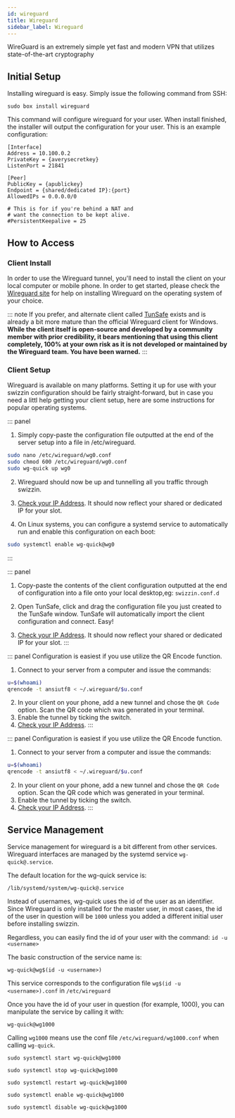 ```yaml
---
id: wireguard
title: Wireguard
sidebar_label: Wireguard
---
```


WireGuard is an extremely simple yet fast and modern VPN that utilizes state-of-the-art cryptography

## Initial Setup

Installing wireguard is easy. Simply issue the following command from SSH:

```plaintext main
sudo box install wireguard
```

This command will configure wireguard for your user. When install finished, the installer will output the configuration for your user. This is an example configuration:

```plaintext main
[Interface]
Address = 10.100.0.2
PrivateKey = {averysecretkey}
ListenPort = 21841

[Peer]
PublicKey = {apublickey}
Endpoint = {shared/dedicated IP}:{port}
AllowedIPs = 0.0.0.0/0

# This is for if you're behind a NAT and
# want the connection to be kept alive.
#PersistentKeepalive = 25
```

## How to Access

### Client Install
In order to use the Wireguard tunnel, you'll need to install the client on your local computer or mobile phone. In order to get started, please check the [Wireguard site](https://www.wireguard.com/install/) for help on installing Wireguard on the operating system of your choice.

::: note
If you prefer, and alternate client called [TunSafe](https://tunsafe.com/download) exists and is already a bit more mature than the official Wireguard client for Windows. **While the client itself is open-source and developed by a community member with prior credibility, it bears mentioning that using this client completely, 100% at your own risk as it is not developed or maintained by the Wireguard team. You have been warned.**
:::

### Client Setup

Wireguard is available on many platforms. Setting it up for use with your swizzin configuration should be fairly straight-forward, but in case you need a littl help getting your client setup, here are some instructions for popular operating systems.

<!--DOCUSAURUS_CODE_TABS-->
<!--Linux / OS X-->
::: panel
1. Simply copy-paste the configuration file outputted at the end of the server setup into a file in /etc/wireguard.
```bash
sudo nano /etc/wireguard/wg0.conf
sudo chmod 600 /etc/wireguard/wg0.conf
sudo wg-quick up wg0
```
2. Wireguard should now be up and tunnelling all you traffic through swizzin.
3. [Check your IP Address](https://duckduckgo.com/?q=ip+address&ia=answer). It should now reflect your shared or dedicated IP for your slot.

4. On Linux systems, you can configure a systemd service to automatically run and enable this configuration on each boot:
```bash
sudo systemctl enable wg-quick@wg0
```
:::
<!--Windows-->
::: panel
1. Copy-paste the contents of the client configuration outputted at the end of configuration into a file onto your local desktop,eg: `swizzin.conf.d`

2. Open TunSafe, click and drag the configuration file you just created to the TunSafe window. TunSafe will automatically import the client configuration and connect. Easy!

3. [Check your IP Address](https://duckduckgo.com/?q=ip+address&ia=answer). It should now reflect your shared or dedicated IP for your slot.
:::
<!--Android-->
::: panel
Configuration is easiest if you use utilize the QR Encode function.

1. Connect to your server from a computer and issue the commands:
```bash
u=$(whoami)
qrencode -t ansiutf8 < ~/.wireguard/$u.conf
```
2. In your client on your phone, add a new tunnel and chose the `QR Code` option. Scan the QR code which was generated in your terminal.
3. Enable the tunnel by ticking the switch.
4. [Check your IP Address](https://duckduckgo.com/?q=ip+address&ia=answer).
:::
<!--iOS-->
::: panel
Configuration is easiest if you use utilize the QR Encode function.

1. Connect to your server from a computer and issue the commands:
```bash
u=$(whoami)
qrencode -t ansiutf8 < ~/.wireguard/$u.conf
```
2. In your client on your phone, add a new tunnel and chose the `QR Code` option. Scan the QR code which was generated in your terminal.
3. Enable the tunnel by ticking the switch.
4. [Check your IP Address](https://duckduckgo.com/?q=ip+address&ia=answer).
:::
<!--END_DOCUSAURUS_CODE_TABS-->

## Service Management

Service management for wireguard is a bit different from other services. Wireguard interfaces are managed by the systemd service `wg-quick@.service`.

The default location for the wg-quick service is:

```
/lib/systemd/system/wg-quick@.service
```

Instead of usernames, wg-quick uses the id of the user as an identifier. Since Wireguard is only installed for the master user, in most cases, the id of the user in question will be `1000` unless you added a different initial user before installing swizzin.

Regardless, you can easily find the id of your user with the command: `id -u <username>`

The basic construction of the service name is:

```
wg-quick@wg$(id -u <username>)
```

This service corresponds to the configuration file `wg$(id -u <username>).conf` in `/etc/wireguard`

Once you have the id of your user in question (for example, 1000), you can manipulate the service by calling it with:

```
wg-quick@wg1000

```

Calling `wg1000` means use the conf file `/etc/wireguard/wg1000.conf` when calling `wg-quick`.


<!--DOCUSAURUS_CODE_TABS-->
<!--Start-->
```plaintext
sudo systemctl start wg-quick@wg1000
```
<!--Stop-->
```plaintext
sudo systemctl stop wg-quick@wg1000
```
<!--Restart-->
```plaintext
sudo systemctl restart wg-quick@wg1000
```
<!--Enable-->
```plaintext
sudo systemctl enable wg-quick@wg1000
```
<!--Disable-->
```plaintext
sudo systemctl disable wg-quick@wg1000
```
<!--END_DOCUSAURUS_CODE_TABS-->
